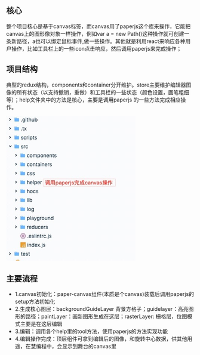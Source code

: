 ## 核心
整个项目核心是基于canvas标签，而canvas用了paperjs这个库来操作，它能把canvas上的图形像对象一样操作，例如var a = new Path()这种操作就可创建一条新路径，a也可以绑定鼠标事件,做一些操作。其他就是利用react来响应各种用户操作，比如工具栏上的一些icon点击响应，然后调用paperjs来完成操作；

## 项目结构
典型的redux结构，components和container分开维护。store主要维护编辑器图像的所有状态（以支持撤销，重做）和工具栏的一些状态（颜色设置，画笔粗细等）；help文件夹中的方法是核心，主要是调用paperjs 的一些方法完成相应操作。

<img src='../img/17_24_21__06_24_2019.jpg' width='346'>

## 主要流程
- 1.canvas初始化：paper-canvas组件(本质是个canvas)装载后调用paperjs的setup方法初始化
- 2.生成核心图层：backgroundGuideLayer 背景方格子；guidelayer：高亮图形的路径；paintLayer：画新图形生成在这层；rasterLayer: 栅格层，位图模式主要是在这层编辑
- 3.编辑：调用各个help里的tool方法，使用paperjs的方法实现功能
- 4.编辑操作完成：顶层组件可拿到编辑后的图像，和旋转中心数据，供其他用途，在慧编程中，会显示到舞台的canvas里
